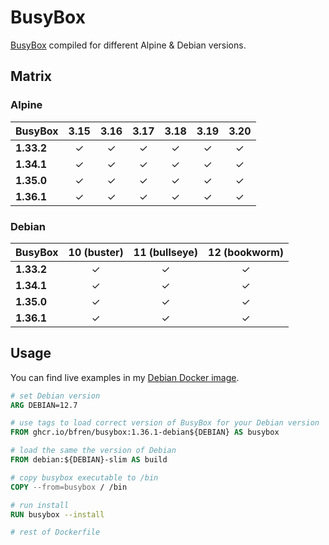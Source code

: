 # BusyBox

[BusyBox](https://busybox.net) compiled for different Alpine &amp; Debian versions.

## Matrix

### Alpine

| BusyBox     | 3.15        | 3.16          | 3.17          | 3.18          | 3.19          | 3.20          |
| ----------- | :---------: | :-----------: | :-----------: | :-----------: | :-----------: | :-----------: |
| **1.33.2**  | &check;     | &check;       | &check;       | &check;       | &check;       | &check;       |
| **1.34.1**  | &check;     | &check;       | &check;       | &check;       | &check;       | &check;       |
| **1.35.0**  | &check;     | &check;       | &check;       | &check;       | &check;       | &check;       |
| **1.36.1**  | &check;     | &check;       | &check;       | &check;       | &check;       | &check;       |

### Debian

| BusyBox     | 10 (buster) | 11 (bullseye) | 12 (bookworm) |
| ----------- | :---------: | :-----------: | :-----------: |
| **1.33.2**  | &check;     | &check;       | &check;       |
| **1.34.1**  | &check;     | &check;       | &check;       |
| **1.35.0**  | &check;     | &check;       | &check;       |
| **1.36.1**  | &check;     | &check;       | &check;       |

## Usage

You can find live examples in my [Debian Docker image](https://github.com/bfren/docker-debian).

```Dockerfile
# set Debian version
ARG DEBIAN=12.7

# use tags to load correct version of BusyBox for your Debian version
FROM ghcr.io/bfren/busybox:1.36.1-debian${DEBIAN} AS busybox

# load the same the version of Debian
FROM debian:${DEBIAN}-slim AS build

# copy busybox executable to /bin
COPY --from=busybox / /bin

# run install
RUN busybox --install

# rest of Dockerfile
```
